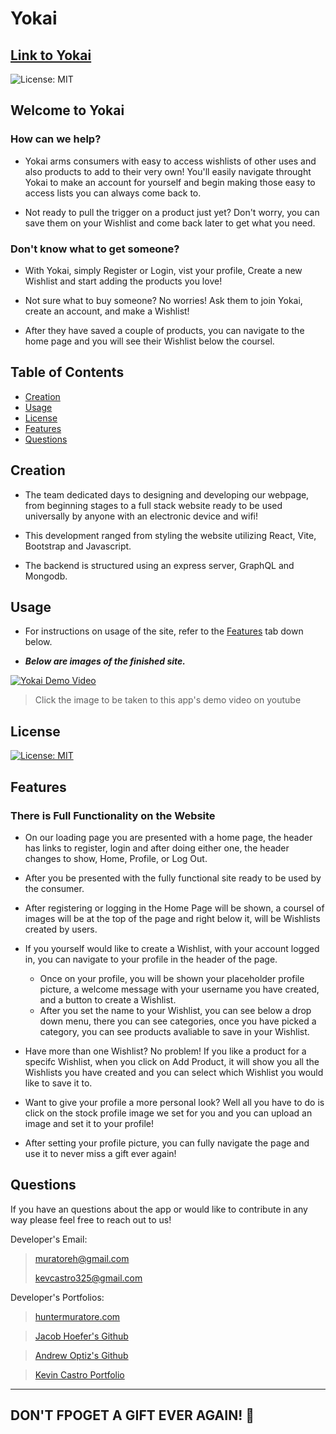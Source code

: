 # Yokai

## [Link to Yokai](https://nameless-mesa-64050-dec54f78b1de.herokuapp.com/)

![License: MIT](https://img.shields.io/badge/License-MIT-yellow.svg)

## Welcome to Yokai

### How can we help?

- Yokai arms consumers with easy to access wishlists of other uses and also products to add to their very own! You'll easily navigate throught Yokai to make an account for yourself and begin making those easy to access lists you can always come back to.

- Not ready to pull the trigger on a product just yet? Don't worry, you can save them on your Wishlist and come back later to get what you need.

### Don't know what to get someone?

- With Yokai, simply Register or Login, vist your profile, Create a new Wishlist and start adding the products you love!

- Not sure what to buy someone? No worries! Ask them to join Yokai, create an account, and make a Wishlist!
- After they have saved a couple of products, you can navigate to the home page and you will see their Wishlist below the coursel.

## Table of Contents

- [Creation](#creation)
- [Usage](#usage)
- [License](#license)
- [Features](#features)
- [Questions](#questions)

## Creation

- The team dedicated days to designing and developing our webpage, from beginning stages to a full stack website ready to be used universally by anyone with an electronic device and wifi!

- This development ranged from styling the website utilizing React, Vite, Bootstrap and Javascript.
- The backend is structured using an express server, GraphQL and Mongodb.

## Usage

- For instructions on usage of the site, refer to the [Features](#features) tab down below.

- ***Below are images of the finished site.***

[![Yokai Demo Video](https://img.youtube.com/vi/rM9J4hLN2Mk/maxresdefault.jpg)](https://youtu.be/rM9J4hLN2Mk)
>Click the image to be taken to this app's demo video on youtube

## License

[![License: MIT](https://img.shields.io/badge/License-MIT-yellow.svg)](https://opensource.org/licenses/MIT)

## Features

### There is Full Functionality on the Website

- On our loading page you are presented with a home page, the header has links to register, login and after doing either one, the header changes to show, Home, Profile, or Log Out.

- After you be presented with the fully functional site ready to be used by the consumer.

- After registering or logging in the Home Page will be shown, a coursel of images will be at the top of the page and right below it, will be Wishlists created by users.

- If you yourself would like to create a Wishlist, with your account logged in, you can navigate to your profile in the header of the page.
    - Once on your profile, you will be shown your placeholder profile picture, a welcome message with your username you have created, and a button to create a Wishlist.
    - After you set the name to your Wishlist, you can see below a drop down menu, there you can see categories, once you have picked a category, you can see products avaliable to save in your Wishlist.

- Have more than one Wishlist? No problem! If you like a product for a specifc Wishlist, when you click on Add Product, it will show you all the Wishlists you have created and you can select which Wishlist you would like to save it to.

- Want to give your profile a more personal look? Well all you have to do is click on the stock profile image we set for you and you can upload an image and set it to your profile!

- After setting your profile picture, you can fully navigate the page and use it to never miss a gift ever again!

## Questions

If you have an questions about the app or would like to contribute in any way please feel free to reach out to us!

Developer's Email:
>[muratoreh@gmail.com](mailto:muratoreh@gmail.com?subject=[GitHub]%20Yokai)
>
>[kevcastro325@gmail.com](mailto:kevcastro325@gmail.com?subject=[GitHub]%20Yokai)

Developer's Portfolios:
>[huntermuratore.com](https://huntermuratore.com)

>[Jacob Hoefer's Github](https://github.com/GendySparrowhawk/Jacob_H_Portfolio)

>[Andrew Optiz's Github](https://github.com/andrew-opitz)

>[Kevin Castro Portfolio](https://kevincastro.netlify.app/)

---
DON'T FPOGET A GIFT EVER AGAIN! :gift:
---
